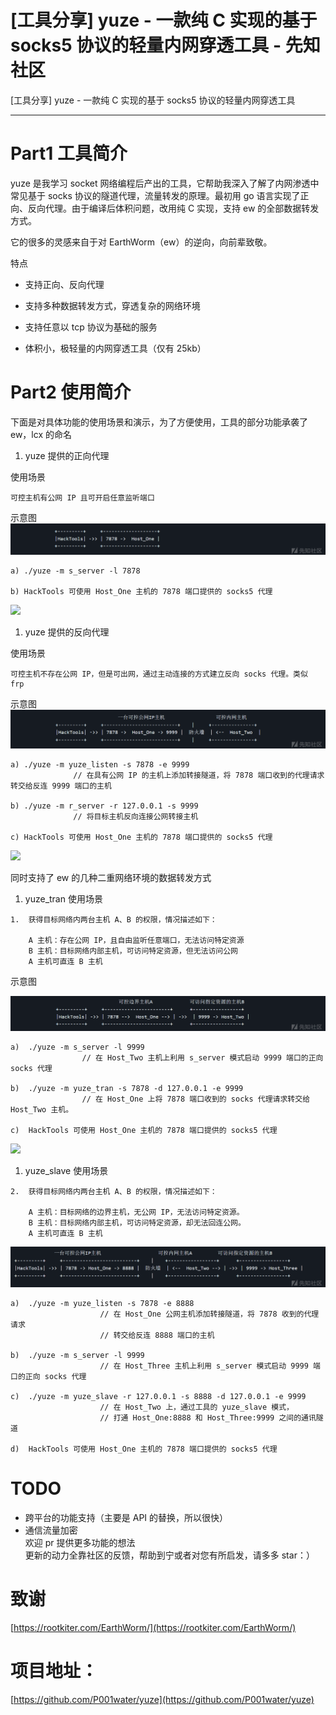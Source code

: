 

# [工具分享] yuze - 一款纯 C 实现的基于 socks5 协议的轻量内网穿透工具 - 先知社区

\[工具分享\] yuze - 一款纯 C 实现的基于 socks5 协议的轻量内网穿透工具

- - -

# Part1 工具简介

yuze 是我学习 socket 网络编程后产出的工具，它帮助我深入了解了内网渗透中常见基于 socks 协议的隧道代理，流量转发的原理。最初用 go 语言实现了正向、反向代理。由于编译后体积问题，改用纯 C 实现，支持 ew 的全部数据转发方式。

它的很多的灵感来自于对 EarthWorm（ew）的逆向，向前辈致敬。

特点

-   支持正向、反向代理
    
-   支持多种数据转发方式，穿透复杂的网络环境
    
-   支持任意以 tcp 协议为基础的服务
    
-   体积小，极轻量的内网穿透工具（仅有 25kb）
    

# Part2 使用简介

下面是对具体功能的使用场景和演示，为了方便使用，工具的部分功能承袭了 ew，lcx 的命名

1.  yuze 提供的正向代理

使用场景

```plain
可控主机有公网 IP 且可开启任意监听端口
```

示意图  
[![](assets/1705974657-fea05e8f115cba42b649b2ac7f96bfde.png)](https://xzfile.aliyuncs.com/media/upload/picture/20240122155317-4deb90d2-b8fb-1.png)

```plain
a) ./yuze -m s_server -l 7878

b) HackTools 可使用 Host_One 主机的 7878 端口提供的 socks5 代理
```

[![](assets/1705974657-0e93745a21112dbfd14719889ba208b4.gif)](https://xzfile.aliyuncs.com/media/upload/picture/20240121183645-f9361664-b848-1.gif)

1.  yuze 提供的反向代理

使用场景

```plain
可控主机不存在公网 IP，但是可出网，通过主动连接的方式建立反向 socks 代理。类似 frp
```

示意图  
[![](assets/1705974657-a0c094a163d56f26b8493d78091a4059.png)](https://xzfile.aliyuncs.com/media/upload/picture/20240122155335-58254fac-b8fb-1.png)

```plain
a) ./yuze -m yuze_listen -s 7878 -e 9999
              // 在具有公网 IP 的主机上添加转接隧道，将 7878 端口收到的代理请求转交给反连 9999 端口的主机

b) ./yuze -m r_server -r 127.0.0.1 -s 9999
              // 将目标主机反向连接公网转接主机

c) HackTools 可使用 Host_One 主机的 7878 端口提供的 socks5 代理
```

[![](assets/1705974657-fec3a5918e47cc103fd78ea204269465.gif)](https://xzfile.aliyuncs.com/media/upload/picture/20240121200326-15184062-b855-1.gif)

同时支持了 ew 的几种二重网络环境的数据转发方式

1.  yuze\_tran 使用场景

```plain
1.  获得目标网络内两台主机 A、B 的权限，情况描述如下：

    A 主机：存在公网 IP，且自由监听任意端口，无法访问特定资源
    B 主机：目标网络内部主机，可访问特定资源，但无法访问公网
    A 主机可直连 B 主机
```

示意图

[![](assets/1705974657-a4089c3a08bb3e48fa9e6fff49c6513e.png)](https://xzfile.aliyuncs.com/media/upload/picture/20240122155400-6733a03e-b8fb-1.png)

```plain
a)  ./yuze -m s_server -l 9999
                // 在 Host_Two 主机上利用 s_server 模式启动 9999 端口的正向 socks 代理

b)  ./yuze -m yuze_tran -s 7878 -d 127.0.0.1 -e 9999 
                // 在 Host_One 上将 7878 端口收到的 socks 代理请求转交给 Host_Two 主机。

c)  HackTools 可使用 Host_One 主机的 7878 端口提供的 socks5 代理
```

[![](assets/1705974657-c95d6ad60470fce5944d4460aff2d049.gif)](https://xzfile.aliyuncs.com/media/upload/picture/20240121201450-acc4fba2-b856-1.gif)

1.  yuze\_slave 使用场景

```plain
2.  获得目标网络内两台主机 A、B 的权限，情况描述如下：

    A 主机：目标网络的边界主机，无公网 IP，无法访问特定资源。
    B 主机：目标网络内部主机，可访问特定资源，却无法回连公网。
    A 主机可直连 B 主机
```

[![](assets/1705974657-06bb3e1324d76e58b53cc381efceef2a.png)](https://xzfile.aliyuncs.com/media/upload/picture/20240122155418-71e5d344-b8fb-1.png)

```plain
a)  ./yuze -m yuze_listen -s 7878 -e 8888
                    // 在 Host_One 公网主机添加转接隧道，将 7878 收到的代理请求
                    // 转交给反连 8888 端口的主机

b)  ./yuze -m s_server -l 9999
                    // 在 Host_Three 主机上利用 s_server 模式启动 9999 端口的正向 socks 代理

c)  ./yuze -m yuze_slave -r 127.0.0.1 -s 8888 -d 127.0.0.1 -e 9999
                    // 在 Host_Two 上，通过工具的 yuze_slave 模式，
                    // 打通 Host_One:8888 和 Host_Three:9999 之间的通讯隧道

d)  HackTools 可使用 Host_One 主机的 7878 端口提供的 socks5 代理
```

# TODO

-   跨平台的功能支持（主要是 API 的替换，所以很快）
-   通信流量加密  
    欢迎 pr 提供更多功能的想法  
    更新的动力全靠社区的反馈，帮助到宁或者对您有所启发，请多多 star：）

# 致谢

[https://rootkiter.com/EarthWorm/](https://rootkiter.com/EarthWorm/)

# 项目地址：

[https://github.com/P001water/yuze](https://github.com/P001water/yuze)
